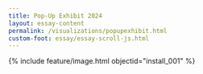 ```yaml
---
title: Pop-Up Exhibit 2024 
layout: essay-content
permalink: /visualizations/popupexhibit.html
custom-foot: essay/essay-scroll-js.html
---
```

<div class="row my-3" >
<div class="" markdown="1">

{% include feature/image.html objectid="install_001" %}
